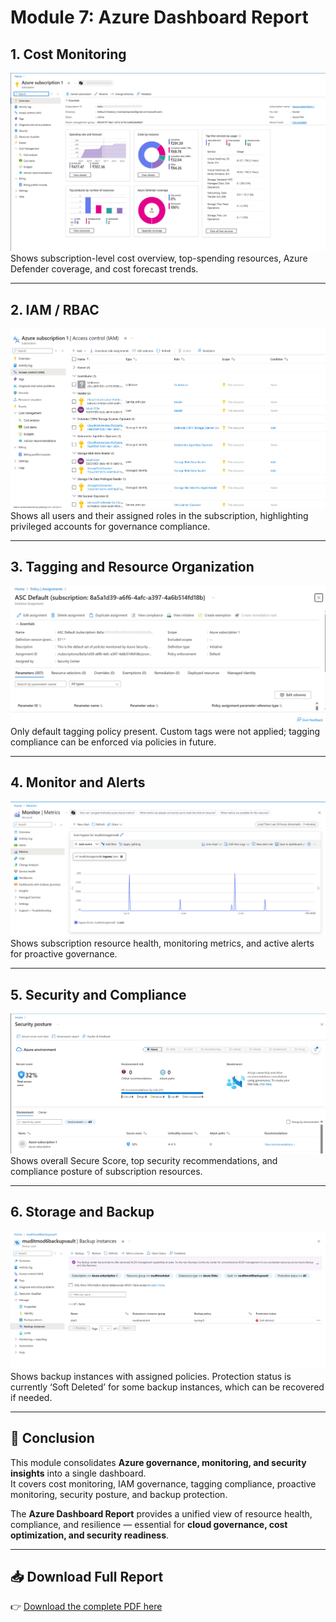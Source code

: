 # Module 7: Azure Dashboard Report

## 1. Cost Monitoring
![Cost Monitoring](./screenshots/Module1_CostOverview_Subscription.png)  
Shows subscription-level cost overview, top-spending resources, Azure Defender coverage, and cost forecast trends.

---

## 2. IAM / RBAC
![IAM / RBAC](./screenshots/Module2_RolesOverview.png)  
Shows all users and their assigned roles in the subscription, highlighting privileged accounts for governance compliance.

---

## 3. Tagging and Resource Organization
![Tagging and Resource Organization](./screenshots/Module3_TaggingPolicyDefault.png)  
Only default tagging policy present. Custom tags were not applied; tagging compliance can be enforced via policies in future.

---

## 4. Monitor and Alerts
![Monitor and Alerts](./screenshots/Module4_MonitorAlertsOverview.png)  
Shows subscription resource health, monitoring metrics, and active alerts for proactive governance.

---

## 5. Security and Compliance
![Security and Compliance](./screenshots/Module5_SecureScoreOverview.png)  
Shows overall Secure Score, top security recommendations, and compliance posture of subscription resources.

---

## 6. Storage and Backup
![Storage and Backup](./screenshots/Module6_BackupInstancesSoftDeleted.png)  
Shows backup instances with assigned policies. Protection status is currently ‘Soft Deleted’ for some backup instances, which can be recovered if needed.

---

## 📄 Conclusion
This module consolidates **Azure governance, monitoring, and security insights** into a single dashboard.  
It covers cost monitoring, IAM governance, tagging compliance, proactive monitoring, security posture, and backup protection.  

The **Azure Dashboard Report** provides a unified view of resource health, compliance, and resilience — essential for **cloud governance, cost optimization, and security readiness**.  

---

## 📥 Download Full Report
👉 [Download the complete PDF here](./Module7_AzureDashboard.pdf)  

